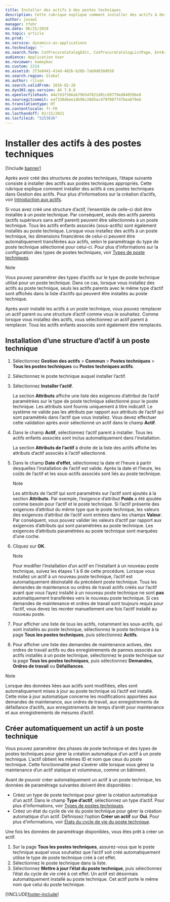 ```yaml
---
title: Installer des actifs à des postes techniques
description: Cette rubrique explique comment installer des actifs à des postes techniques dans Gestion des actifs.
author: josaw1
manager: tfehr
ms.date: 06/25/2019
ms.topic: article
ms.prod: ''
ms.service: dynamics-ax-applications
ms.technology: ''
ms.search.form: CatProcureCatalogEdit, CatProcureCatalogListPage, EntAssetFunctionalLocationObjectChange, EntAssetFunctionalLocationObjectInstall, EntAssetFunctionalLocationObject
audience: Application User
ms.reviewer: kamaybac
ms.custom: 2214
ms.assetid: 2f3e0441-414d-402b-b28b-7ab0d650d658
ms.search.region: Global
ms.author: riluan
ms.search.validFrom: 2016-02-28
ms.dyn365.ops.version: AX 7.0.0
ms.openlocfilehash: 44e7d3f366ab79b54f021d01c69779ed04859be8
ms.sourcegitcommit: eaf330dbee1db96c20d5ac479f007747bea079eb
ms.translationtype: HT
ms.contentlocale: fr-FR
ms.lasthandoff: 02/15/2021
ms.locfileid: "5253636"
---
```

# <a name="install-assets-on-functional-locations"></a>Installer des actifs à des postes techniques

[!include [banner](../../includes/banner.md)]

 

Après avoir créé des structures de postes techniques, l’étape suivante consiste à installer des actifs aux postes techniques appropriés. Cette rubrique explique comment installer des actifs à ces postes techniques dans Gestion des actifs. Pour plus d’informations sur la création d’actifs, voir [Introduction aux actifs](../objects/introduction-to-objects.md).

Si vous avez créé une structure d’actif, l’ensemble de celle-ci doit être installée à un poste technique. Par conséquent, seuls des actifs parents (actifs supérieurs sans actif parent) peuvent être sélectionnés à un poste technique. Tous les actifs enfants associés (sous-actifs) sont également installés au poste technique. Lorsque vous installez des actifs à un poste technique, les dimensions financières de celui-ci peuvent être automatiquement transférées aux actifs, selon le paramétrage du type de poste technique sélectionné pour celui-ci. Pour plus d’informations sur la configuration des types de postes techniques, voir [Types de poste techniques](../setup-for-functional-locations/functional-location-types.md).

> [!NOTE]
> Vous pouvez paramétrer des types d’actifs sur le type de poste technique utilisé pour un poste technique. Dans ce cas, lorsque vous installez des actifs au poste technique, seuls les actifs parents avec le même type d’actif sont affichés dans la liste d’actifs qui peuvent être installés au poste technique.

Après avoir installé les actifs à un poste technique, vous pouvez remplacer un actif parent ou une structure d’actif comme vous le souhaitez. Comme lorsque vous installez des actifs, vous sélectionnez un actif parent à remplacer. Tous les actifs enfants associés sont également être remplacés. 


## <a name="install-an-asset-structure-on-a-functional-location"></a>Installation d’une structure d’actif à un poste technique

1. Sélectionnez **Gestion des actifs** \> **Commun** \> **Postes techniques** \> **Tous les postes techniques** ou **Postes techniques actifs**.
2. Sélectionnez le poste technique auquel installer l’actif.
3. Sélectionnez **Installer l’actif**.

    La section **Attributs** affiche une liste des exigences d’attribut de l’actif paramétrées sur le type de poste technique sélectionné pour le poste technique. Les attributs sont fournis uniquement à titre indicatif. Le système ne valide pas les attributs par rapport aux attributs de l’actif qui sont paramétrés dans l’actif que vous installez. Vous devez effectuer cette validation après avoir sélectionné un actif dans le champ **Actif**.

4. Dans le champ **Actif**, sélectionnez l’actif parent à installer. Tous les actifs enfants associés sont inclus automatiquement dans l’installation.

    La section **Attributs de l’actif** à droite de la liste des actifs affiche les attributs d’actif associés à l’actif sélectionné.

5. Dans le champ **Date d’effet**, sélectionnez la date et l’heure à partir desquelles l’installation de l’actif est valide. Après la date et l’heure, les coûts de l’actif et les sous-actifs associés sont liés au poste technique.

    > [!NOTE]
    > Les attributs de l’actif qui sont paramétrés sur l’actif sont ajoutés à la section **Attributs**. Par exemple, l’exigence d’attribut **Poids** a été ajoutée comme besoin pour l’actif et le poste technique. Si l’actif présente des exigences d’attribut du même type que le poste technique, les valeurs des exigences d’attribut de l’actif sont entrées dans les champs **Valeur**. Par conséquent, vous pouvez valider les valeurs d’actif par rapport aux exigences d’attributs qui sont paramétrées au poste technique. Les exigences d’attributs paramétrées au poste technique sont marquées d’une coche.

6. Cliquez sur **OK**.

    > [!NOTE]
    > Pour modifier l’installation d’un actif en l’installant à un nouveau poste technique, suivez les étapes 1 à 6 de cette procédure. Lorsque vous installez un actif à un nouveau poste technique, l’actif est automatiquement désinstallé du précédent poste technique. Tous les demandes de maintenance ou ordres de travail actifs créés sur l’actif avant que vous l’ayez installé à un nouveau poste technique ne sont **pas** automatiquement transférées vers le nouveau poste technique. Si ces demandes de maintenance et ordres de travail sont toujours requis pour l’actif, vous devez les recréer manuellement une fois l’actif installé au nouveau poste.

7. Pour afficher une liste de tous les actifs, notamment les sous-actifs, qui sont installés au poste technique, sélectionnez le poste technique à la page **Tous les postes techniques**, puis sélectionnez **Actifs**.
8. Pour afficher une liste des demandes de maintenance actives, des ordres de travail actifs ou des enregistrements de pannes associés aux actifs installés à un poste technique, sélectionnez le poste technique sur la page **Tous les postes techniques**, puis sélectionnez **Demandes**, **Ordres de travail** ou **Défaillances**.

> [!NOTE]
> Lorsque des données liées aux actifs sont modifiées, elles sont automatiquement mises à jour au poste technique où l’actif est installé. Cette mise à jour automatique concerne les modifications apportées aux demandes de maintenance, aux ordres de travail, aux enregistrements de défaillance d’actifs, aux enregistrements de temps d’arrêt pour maintenance et aux enregistrements de mesures d’actif.

## <a name="automatically-create-one-asset-on-a-functional-location"></a>Créer automatiquement un actif à un poste technique

Vous pouvez paramétrer des phases de poste technique et des types de postes techniques pour gérer la création automatique d’*un* actif à un poste technique. L’actif obtient les mêmes ID et nom que ceux du poste technique. Cette fonctionnalité peut s’avérer utile lorsque vous gérez la maintenance d’un actif statique et volumineux, comme un bâtiment.

Avant de pouvoir créer automatiquement un actif à un poste technique, les données de paramétrage suivantes doivent être disponibles :

- Créez un type de poste technique pour gérer la création automatique d’un actif. Dans le champ **Type d’actif**, sélectionnez un type d’actif. Pour plus d’informations, voir [Types de postes techniques](../setup-for-functional-locations/functional-location-types.md).
- Créez un état du cycle de vie du poste technique pour gérer la création automatique d’un actif. Définissez l’option **Créer un actif** sur **Oui**. Pour plus d’informations, voir [États du cycle de vie du poste technique](../setup-for-functional-locations/functional-location-stages.md).

Une fois les données de paramétrage disponibles, vous êtes prêt à créer un actif.

1. Sur la page **Tous les postes techniques**, assurez-vous que le poste technique auquel vous souhaitez que l’actif soit créé automatiquement utilise le type de poste technique créé à cet effet.
2. Sélectionnez le poste technique dans la liste.
3. Sélectionnez **Mettre à jour l’état du poste technique**, puis sélectionnez l’état du cycle de vie créé à cet effet. Un actif est désormais automatiquement installé au poste technique. Cet actif porte le même nom que celui du poste technique.


[!INCLUDE[footer-include](../../../includes/footer-banner.md)]